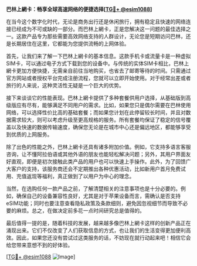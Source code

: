 **巴林上網卡：畅享全球高速网络的便捷选择[[TG💪+ @esim1088](https://t.me/s/esim1088)]**

在当今这个数字化时代，无论是商务出行还是休闲旅行，拥有稳定且快速的网络连接已经成为不可或缺的一部分。而巴林上網卡，正是您解决这一问题的最佳选择之一。这款产品专为那些需要高效网络支持的人群设计，无论您是短期访问巴林，还是长期居住在这里，它都能为您提供流畅的上网体验。

首先，让我们来了解一下巴林上網卡的基本信息。这款手机卡或流量卡是一种虚拟SIM卡，可以通过电子方式下载到您的设备中。与传统的实体SIM卡相比，巴林上網卡更加方便快捷，无需亲自前往当地购买，也省去了邮寄等待的时间。只需通过官方网站或者授权平台完成注册流程，您就可以立即开始使用。对于经常出差或者旅行的人来说，这种灵活性无疑是一个巨大的优势。

接下来谈谈它的性能表现。巴林上網卡提供了多种套餐供用户选择，从基础版到高级版应有尽有，能够满足不同用户的需求。比如，如果您只是偶尔需要在巴林使用网络，可以选择性价比高的基础套餐；而如果您计划在此停留较长时间，并且对数据需求较大，则可以考虑升级至更高规格的服务。所有套餐均保证了稳定的信号覆盖以及快速的数据传输速度，确保您无论是在城市中心还是偏远地区，都能够享受到优质的上网服务。

除了出色的性能之外，巴林上網卡还具有诸多附加价值。例如，它支持多语言客服咨询，让不懂阿拉伯语或其他外语的朋友也能轻松解决问题；另外，其用户界面友好直观，即便是初次接触此类产品的用户也可以快速上手操作。此外，为了回馈广大客户的支持，该服务商还会不定期推出各种优惠活动，比如新用户首月免费试用、充值返现等福利，真正做到了以用户为中心的理念。

当然，在选购任何一款产品之前，了解清楚相关的注意事项也是十分必要的。例如，确保自己的设备兼容性良好，尤其是对于苹果设备而言，需确认是否支持eSIM功能；同时也要注意查看隐私政策及条款细则，避免因忽视细节而导致不必要的麻烦。总之，在做决定前多花一点时间研究总是值得的。

最后值得一提的是，随着科技的发展，越来越多像巴林上網卡这样的创新产品正在涌现出来。它们不仅改变了人们获取信息的方式，也让我们的生活变得更加便利高效。因此，如果您还没有尝试过这类服务的话，不妨现在就行动起来吧！相信它会给您带来意想不到的好体验。

[[TG💪+ @esim1088](https://t.me/s/esim1088) ![Image](https://i.postimg.cc/4NQfJmqS/Snipaste-2025-05-13-00-14-12.png)]